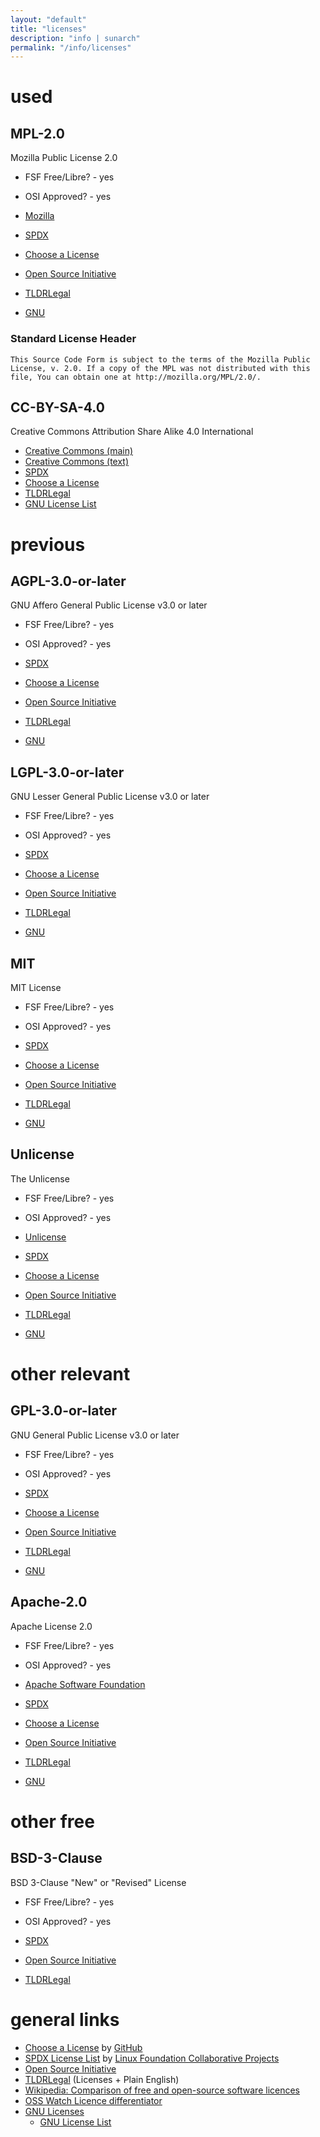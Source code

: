 ```yaml
---
layout: "default"
title: "licenses"
description: "info | sunarch"
permalink: "/info/licenses"
---
```

# used

## MPL-2.0

Mozilla Public License 2.0

- FSF Free/Libre? - yes
- OSI Approved? - yes

- [Mozilla](https://www.mozilla.org/en-US/MPL/2.0/)
- [SPDX](https://spdx.org/licenses/MPL-2.0.html)
- [Choose a License](https://choosealicense.com/licenses/mpl-2.0/)
- [Open Source Initiative](https://opensource.org/licenses/MPL-2.0)
- [TLDRLegal](https://tldrlegal.com/license/mozilla-public-license-2.0-%28mpl-2%29)
- [GNU](https://directory.fsf.org/wiki/License:MPL-2.0)

### Standard License Header

```
This Source Code Form is subject to the terms of the Mozilla Public
License, v. 2.0. If a copy of the MPL was not distributed with this
file, You can obtain one at http://mozilla.org/MPL/2.0/.
```

## CC-BY-SA-4.0

Creative Commons Attribution Share Alike 4.0 International

- [Creative Commons (main)](https://creativecommons.org/licenses/by-sa/4.0/)
- [Creative Commons (text)](https://creativecommons.org/licenses/by-sa/4.0/legalcode)
- [SPDX](https://spdx.org/licenses/CC-BY-SA-4.0.html)
- [Choose a License](https://choosealicense.com/licenses/cc-by-sa-4.0/)
- [TLDRLegal](https://tldrlegal.com/license/creative-commons-attribution-sharealike-4.0-international-(cc-by-sa-4.0))
- [GNU License List](https://www.gnu.org/licenses/license-list.html#ccbysa)

# previous

## AGPL-3.0-or-later

GNU Affero General Public License v3.0 or later

- FSF Free/Libre? - yes
- OSI Approved? - yes

- [SPDX](https://spdx.org/licenses/AGPL-3.0-or-later.html)
- [Choose a License](https://choosealicense.com/licenses/mpl-2.0/)
- [Open Source Initiative](https://opensource.org/licenses/AGPL-3.0)
- [TLDRLegal](https://tldrlegal.com/license/gnu-affero-general-public-license-v3-(agpl-3.0))
- [GNU](https://www.gnu.org/licenses/agpl-3.0.html)

## LGPL-3.0-or-later

GNU Lesser General Public License v3.0 or later

- FSF Free/Libre? - yes
- OSI Approved? - yes

- [SPDX](https://spdx.org/licenses/LGPL-3.0-or-later.html)
- [Choose a License](https://choosealicense.com/licenses/lgpl-3.0/)
- [Open Source Initiative](https://opensource.org/licenses/LGPL-3.0)
- [TLDRLegal](https://tldrlegal.com/license/gnu-lesser-general-public-license-v3-(lgpl-3))
- [GNU](https://www.gnu.org/licenses/lgpl-3.0.html)

## MIT

MIT License

- FSF Free/Libre? - yes
- OSI Approved? - yes

- [SPDX](https://spdx.org/licenses/MIT.html)
- [Choose a License](https://choosealicense.com/licenses/mit/)
- [Open Source Initiative](https://opensource.org/licenses/MIT)
- [TLDRLegal](https://tldrlegal.com/license/mit-license)
- [GNU](https://directory.fsf.org/wiki/License:Expat)

## Unlicense

The Unlicense

- FSF Free/Libre? - yes
- OSI Approved? - yes

- [Unlicense](https://unlicense.org)
- [SPDX](https://spdx.org/licenses/Unlicense.html)
- [Choose a License](https://choosealicense.com/licenses/unlicense/)
- [Open Source Initiative](https://opensource.org/licenses/unlicense)
- [TLDRLegal](https://tldrlegal.com/license/unlicense)
- [GNU](https://directory.fsf.org/wiki/License:Unlicense)

# other relevant

## GPL-3.0-or-later

GNU General Public License v3.0 or later

- FSF Free/Libre? - yes
- OSI Approved? - yes

- [SPDX](https://spdx.org/licenses/GPL-3.0-or-later.html)
- [Choose a License](https://choosealicense.com/licenses/gpl-3.0/)
- [Open Source Initiative](https://opensource.org/licenses/GPL-3.0)
- [TLDRLegal](https://tldrlegal.com/license/gnu-general-public-license-v3-(gpl-3))
- [GNU](https://www.gnu.org/licenses/gpl-3.0.html)

## Apache-2.0

Apache License 2.0

- FSF Free/Libre? - yes
- OSI Approved? - yes

- [Apache Software Foundation](http://www.apache.org/licenses/LICENSE-2.0)
- [SPDX](https://spdx.org/licenses/Apache-2.0.html)
- [Choose a License](https://choosealicense.com/licenses/apache-2.0/)
- [Open Source Initiative](https://opensource.org/licenses/Apache-2.0)
- [TLDRLegal](https://tldrlegal.com/license/apache-license-2.0-(apache-2.0))
- [GNU](https://directory.fsf.org/wiki/License:Apache-2.0)

# other free

## BSD-3-Clause

BSD 3-Clause "New" or "Revised" License

- FSF Free/Libre? - yes
- OSI Approved? - yes

- [SPDX](https://spdx.org/licenses/BSD-3-Clause.html)
- [Open Source Initiative](https://opensource.org/licenses/BSD-3-Clause)
- [TLDRLegal](https://tldrlegal.com/license/bsd-3-clause-license-(revised))

# general links

- [Choose a License](https://choosealicense.com) by [GitHub](https://github.com)
- [SPDX License List](https://spdx.org/licenses/) by [Linux Foundation Collaborative Projects](https://www.linuxfoundation.org/projects/)
- [Open Source Initiative](https://opensource.org/licenses)
- [TLDRLegal](https://tldrlegal.com/) (Licenses + Plain English)
- [Wikipedia: Comparison of free and open-source software licences](https://en.wikipedia.org/wiki/Comparison_of_free_and_open-source_software_licences)
- [OSS Watch Licence differentiator](http://oss-watch.ac.uk/apps/licdiff/)
- [GNU Licenses](https://www.gnu.org/licenses/)
    - [GNU License List](https://www.gnu.org/licenses/license-list.html)
